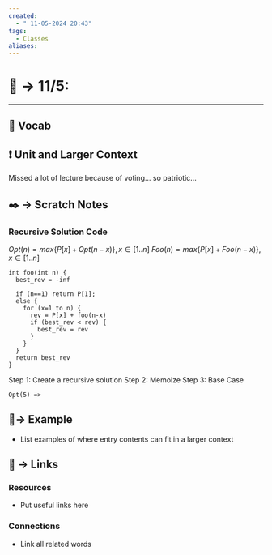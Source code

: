 ```yaml
---
created:
  - " 11-05-2024 20:43"
tags:
  - Classes
aliases:
---
```


# 📗 -> 11/5: 
---

## 🎤 Vocab


## ❗ Unit and Larger Context
Missed a lot of lecture because of voting... so patriotic...




## ✒️ -> Scratch Notes

### Recursive Solution Code
$Opt(n) = max\{P[x] + Opt(n-x)\}, x\in [1..n]$
$Foo(n) = max\{P[x] + Foo(n-x)\}, x\in [1..n]$
```
int foo(int n) {
  best_rev = -inf
  
  if (n==1) return P[1];
  else {
    for (x=1 to n) {
      rev = P[x] + foo(n-x)
	  if (best_rev < rev) {
	    best_rev = rev  
	  }
    }
  }
  return best_rev
}
```



Step 1: Create a recursive solution
Step 2: Memoize
Step 3: Base Case

```
Opt(5) =>
```

## 🧪-> Example
- List examples of where entry contents can fit in a larger context


## 🔗 -> Links
### Resources
- Put useful links here

### Connections
- Link all related words
